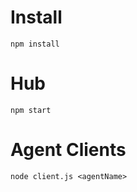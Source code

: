 # Install

```npm install```

# Hub

```npm start```


# Agent Clients

```node client.js <agentName>```
